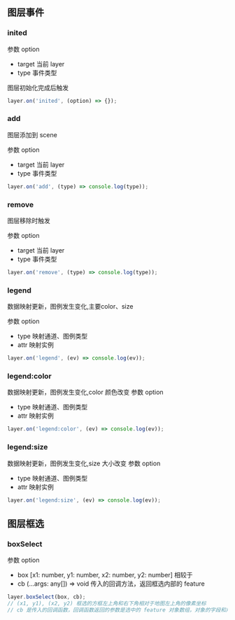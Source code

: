 ## 图层事件

### inited

参数 option

- target 当前 layer
- type 事件类型

图层初始化完成后触发

```javascript
layer.on('inited', (option) => {});
```

### add

图层添加到 scene

参数 option

- target 当前 layer
- type 事件类型

```javascript
layer.on('add', (type) => console.log(type));
```

### remove

图层移除时触发

参数 option

- target 当前 layer
- type 事件类型

```javascript
layer.on('remove', (type) => console.log(type));
```

### legend
数据映射更新，图例发生变化,主要color、size

参数 option

- type 映射通道、图例类型
- attr 映射实例


```js
layer.on('legend', (ev) => console.log(ev));

```

### legend:color

数据映射更新，图例发生变化,color 颜色改变
参数 option
- type 映射通道、图例类型
- attr 映射实例

```js
layer.on('legend:color', (ev) => console.log(ev));

```

### legend:size

数据映射更新，图例发生变化,size 大小改变
参数 option
- type 映射通道、图例类型
- attr 映射实例

```js
layer.on('legend:size', (ev) => console.log(ev));

```

## 图层框选

### boxSelect

参数 option

- box [x1: number, y1: number, x2: number, y2: number] 相较于
- cb (...args: any[]) => void 传入的回调方法，返回框选内部的 feature

```javascript
layer.boxSelect(box, cb);
// (x1, y1), (x2, y2) 框选的方框左上角和右下角相对于地图左上角的像素坐标
// cb 是传入的回调函数，回调函数返回的参数是选中的 feature 对象数组，对象的字段和用户传入的数据相关
```